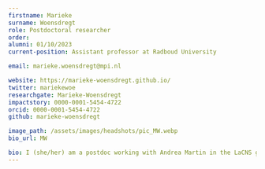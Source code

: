 ```yaml
---
firstname: Marieke
surname: Woensdregt
role: Postdoctoral researcher
order:
alumni: 01/10/2023
current-position: Assistant professor at Radboud University

email: marieke.woensdregt@mpi.nl

website: https://marieke-woensdregt.github.io/
twitter: mariekewoe
researchgate: Marieke-Woensdregt
impactstory: 0000-0001-5454-4722
orcid: 0000-0001-5454-4722
github: marieke-woensdregt

image_path: /assets/images/headshots/pic_MW.webp
bio_url: MW

bio: I (she/her) am a postdoc working with Andrea Martin in the LaCNS group, and Iris van Rooij and Mark Blokpoel in the Computational Cognitive Science group at Radboud University. During this postdoc, I will develop a computational model of fast and flexible linguistic inference, taking into account plausibility constraints based on both (i) what we know about how the brain works, and (ii) what the brain (or any computational system) can do with limited resources (in terms of time and memory). More generally, I am a computational cognitive scientist, and I use computational modelling to investigate language and how it interacts with social cognition and social interaction, both on the timescale of conversation, as well as the timescale of cultural evolution. Before my postdoc at LaCNS, I did a postdoc on the role of social cognition in referential communication with Paula Rubio-Fernández and Julian Jara-Ettinger at the University of Oslo. Before that, a postdoc on the interaction between language and metacommunication (e.g. repair and backchannels) across conversation and cultural evolution, with Mark Dingemanse at Radboud University. And prior to that, I did a PhD on the cultural co-evolution of language and mindreading, under supervision of Simon Kirby, Kenny Smith and Chris Cummins, at the University of Edinburgh.
---
```

